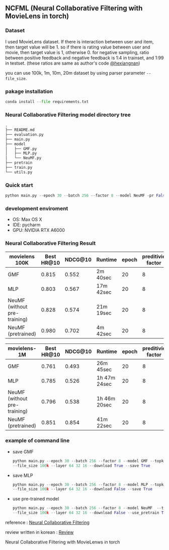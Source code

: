 ## NCFML (Neural Collaborative Filtering with MovieLens in torch)

### Dataset
I used MovieLens dataset. If there is interaction between user and item, then target value will be 1. so if there is rating value between user and movie, then target value is 1, otherwise 0. for negative sampling, ratio between positive feedback and negative feedback is 1:4 in trainset, and 1:99 in testset. (these ratios are same as author's code [@hexiangnan](https://github.com/hexiangnan/neural_collaborative_filtering))

you can use 100k, 1m, 10m, 20m dataset by using parser parameter `--file_size`.

### pakage installation

```python
conda install --file requirements.txt

```

### Neural Collaborative Filtering model directory tree

```python
.
├── README.md
├── evaluation.py
├── main.py
├── model
│   ├── GMF.py
│   ├── MLP.py
│   └── NeuMF.py
├── pretrain
├── train.py
└── utils.py
```

### Quick start
```python
python main.py --epoch 30 --batch 256 --factor 8 --model NeuMF -pr False --topk 10 --file_size 100k --layer 64 32 16 --download True --use_pretrain False

```

### development enviroment

- OS: Max OS X
- IDE: pycharm
- GPU: NVIDIA RTX A6000


### Neural Collaborative Filtering Result

| movielens 100K | Best HR@10 | NDCG@10 | Runtime | epoch | preditivie factor | batch_size | layer for MLP |
| --- | --- | --- | --- | --- | --- | --- | --- |
| GMF | 0.815 | 0.552 | 2m 40sec | 20 | 8 | 256 | X |
| MLP | 0.803 | 0.567 | 17m 42sec | 20 | 8 | 256 | [64,32,16] |
| NeuMF (without pre-training) | 0.828 | 0.574 | 21m 19sec | 20 | 8 | 256 | [64,32,16] |
| NeuMF (pretrained) | 0.980 | 0.702 | 4m 42sec | 20 | 8 | 256 | X |


| movielens-1M | Best HR@10 | NDCG@10 | Runtime | epoch | preditivie factor | batch size | layer for MLP |
| --- | --- | --- | --- | --- | --- | --- | --- |
| GMF | 0.761 | 0.493 | 26m 45sec | 20 | 8 | 256 | X |
| MLP | 0.785 | 0.526 | 1h 47m 24sec | 20 | 8 | 256 | [64,32,16] |
| NeuMF (without pre-training) | 0.796 | 0.538 | 1h 46m 20sec | 20 | 8 | 256 | [64,32,16] |
| NeuMF (pretrained) | 0.851 | 0.854 | 41m 22sec | 20 | 8 | 256 | X |

### example of command line

- save GMF
  ```python
  python main.py --epoch 30 --batch 256 --factor 8 --model GMF --topk 10
  --file_size 100k --layer 64 32 16 --download True --save True

  ```
- save MLP

  ```python
  python main.py --epoch 30 --batch 256 --factor 8 --model MLP --topk 10
  --file_size 100k --layer 64 32 16 --download False --save True

  ```
- use pre-trained model
  ```python
  python main.py --epoch 30 --batch 256 --factor 8 --model NeuMF  --topk 10
  --file_size 100k --layer 64 32 16 --download False --use_pretrain True
  ```



reference : [Neural Collaborative Filtering](https://arxiv.org/abs/1708.05031)

review written in korean : [Review](https://changhyeonnam.github.io/2021/12/28/Neural_Collaborative_Filtering.html)

Neural Collaborative Filtering with MovieLenws in torch
